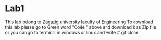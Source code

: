 # Lab1
This lab belong to Zagazig university faculty of Engineering 
To download this lab please go to Green word "Code " above and download it as Zip file or you can go to terminal in windows or linux and write # git clone   
